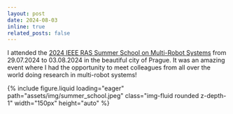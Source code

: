 ```yaml
---
layout: post
date: 2024-08-03
inline: true
related_posts: false
---
```


I attended the <a href='https://mrs.fel.cvut.cz/summer-school-2024/'>2024 IEEE RAS Summer School on Multi-Robot Systems</a> from 29.07.2024 to 03.08.2024 in the beautiful city of Prague. It was an amazing event where I had the opportunity to meet colleagues from all over the world doing research in multi-robot systems!
<div class="mt-3">
    {% include figure.liquid loading="eager" path="assets/img/summer_school.jpeg" class="img-fluid rounded z-depth-1" width="150px" height="auto" %}
</div>